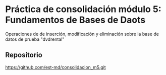 # Práctica de consolidación módulo 5: Fundamentos de Bases de Daots

Operaciones de de inserción, modificación y eliminación sobre la base de datos de prueba "dvdrental"

## Repositorio

https://github.com/est-md/consolidacion_m5.git